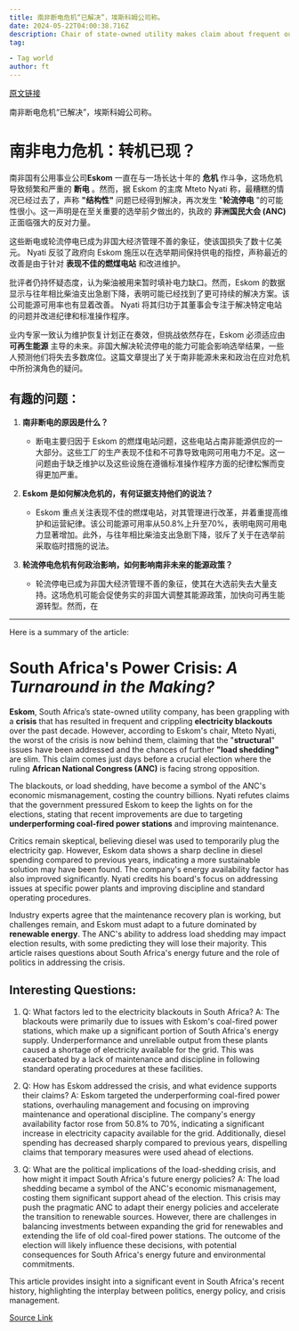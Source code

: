 ```yaml
---
title: 南非断电危机“已解决”，埃斯科姆公司称。
date: 2024-05-22T04:00:38.716Z
description: Chair of state-owned utility makes claim about frequent outages days ahead of crucial vote for ruling ANC
tag: 

- Tag world
author: ft
---
```


[原文链接](https://ft.com/content/d6cc1482-4c28-4566-9902-db9d05436058)

南非断电危机“已解决”，埃斯科姆公司称。

# **南非电力危机：转机已现？**

南非国有公用事业公司**Eskom** 一直在与一场长达十年的 **危机** 作斗争，这场危机导致频繁和严重的 **断电** 。然而，据 Eskom 的主席 Mteto Nyati 称，最糟糕的情况已经过去了，声称 **"结构性"** 问题已经得到解决，再次发生 "**轮流停电** "的可能性很小。这一声明是在至关重要的选举前夕做出的，执政的 **非洲国民大会 (ANC)** 正面临强大的反对力量。

这些断电或轮流停电已成为非国大经济管理不善的象征，使该国损失了数十亿美元。 Nyati 反驳了政府向 Eskom 施压以在选举期间保持供电的指控，声称最近的改善是由于针对 **表现不佳的燃煤电站** 和改进维护。

批评者仍持怀疑态度，认为柴油被用来暂时填补电力缺口。然而，Eskom 的数据显示与往年相比柴油支出急剧下降，表明可能已经找到了更可持续的解决方案。该公司能源可用率也有显着改善。 Nyati 将其归功于其董事会专注于解决特定电站的问题并改进纪律和标准操作程序。

业内专家一致认为维护恢复计划正在奏效，但挑战依然存在，Eskom 必须适应由 **可再生能源** 主导的未来。非国大解决轮流停电的能力可能会影响选举结果，一些人预测他们将失去多数席位。这篇文章提出了关于南非能源未来和政治在应对危机中所扮演角色的疑问。

## 有趣的问题：

1. **南非断电的原因是什么？**
   - 断电主要归因于 Eskom 的燃煤电站问题，这些电站占南非能源供应的一大部分。这些工厂的生产表现不佳和不可靠导致电网可用电力不足。这一问题由于缺乏维护以及这些设施在遵循标准操作程序方面的纪律松懈而变得更加严重。

2. **Eskom 是如何解决危机的，有何证据支持他们的说法？**
   - Eskom 重点关注表现不佳的燃煤电站，对其管理进行改革，并着重提高维护和运营紀律。该公司能源可用率从50.8%上升至70%，表明电网可用电力显著增加。此外，与往年相比柴油支出急剧下降，驳斥了关于在选举前采取临时措施的说法。

3. **轮流停电危机有何政治影响，如何影响南非未来的能源政策？**
   - 轮流停电已成为非国大经济管理不善的象征，使其在大选前失去大量支持。这场危机可能会促使务实的非国大调整其能源政策，加快向可再生能源转型。然而，在

---

Here is a summary of the article: 

# **South Africa's Power Crisis:** *A Turnaround in the Making?* 

**Eskom**, South Africa’s state-owned utility company, has been grappling with a **crisis** that has resulted in frequent and crippling **electricity blackouts** over the past decade. However, according to Eskom's chair, Mteto Nyati, the worst of the crisis is now behind them, claiming that the "**structural**" issues have been addressed and the chances of further **"load shedding"** are slim. This claim comes just days before a crucial election where the ruling **African National Congress (ANC)** is facing strong opposition. 

The blackouts, or load shedding, have become a symbol of the ANC's economic mismanagement, costing the country billions. Nyati refutes claims that the government pressured Eskom to keep the lights on for the elections, stating that recent improvements are due to targeting **underperforming coal-fired power stations** and improving maintenance. 

Critics remain skeptical, believing diesel was used to temporarily plug the electricity gap. However, Eskom data shows a sharp decline in diesel spending compared to previous years, indicating a more sustainable solution may have been found. The company's energy availability factor has also improved significantly. Nyati credits his board's focus on addressing issues at specific power plants and improving discipline and standard operating procedures. 

Industry experts agree that the maintenance recovery plan is working, but challenges remain, and Eskom must adapt to a future dominated by **renewable energy**. The ANC's ability to address load shedding may impact election results, with some predicting they will lose their majority. This article raises questions about South Africa's energy future and the role of politics in addressing the crisis. 

## Interesting Questions:

1. Q: What factors led to the electricity blackouts in South Africa? 
A: The blackouts were primarily due to issues with Eskom's coal-fired power stations, which make up a significant portion of South Africa's energy supply. Underperformance and unreliable output from these plants caused a shortage of electricity available for the grid. This was exacerbated by a lack of maintenance and discipline in following standard operating procedures at these facilities. 

2. Q: How has Eskom addressed the crisis, and what evidence supports their claims? 
A: Eskom targeted the underperforming coal-fired power stations, overhauling management and focusing on improving maintenance and operational discipline. The company's energy availability factor rose from 50.8% to 70%, indicating a significant increase in electricity capacity available for the grid. Additionally, diesel spending has decreased sharply compared to previous years, dispelling claims that temporary measures were used ahead of elections. 

3. Q: What are the political implications of the load-shedding crisis, and how might it impact South Africa's future energy policies? 
A: The load shedding became a symbol of the ANC's economic mismanagement, costing them significant support ahead of the election. This crisis may push the pragmatic ANC to adapt their energy policies and accelerate the transition to renewable sources. However, there are challenges in balancing investments between expanding the grid for renewables and extending the life of old coal-fired power stations. The outcome of the election will likely influence these decisions, with potential consequences for South Africa's energy future and environmental commitments. 

This article provides insight into a significant event in South Africa's recent history, highlighting the interplay between politics, energy policy, and crisis management.

[Source Link](https://ft.com/content/d6cc1482-4c28-4566-9902-db9d05436058)

